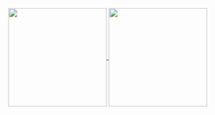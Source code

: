 <a href="https://github.com/rafisgithub/github-readme-stats">
  <img height=200 align="center" src="https://github-readme-stats.vercel.app/api?username=rafisgithub" />
</a>
<a href="https://github.com/rafisgithub/convoychat">
  <img height=200 align="center" src="https://github-readme-stats.vercel.app/api/top-langs?username=rafisgithub&layout=compact&langs_count=8&card_width=320" />
</a>
